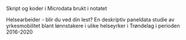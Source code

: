 Skript og koder i Microdata brukt i notatet 

Helsearbeider - blir du ved din lest?
En deskriptiv paneldata studie av yrkesmobilitet blant lønnstakere i ulike helseyrker i Trøndelag i perioden 2016-2020

